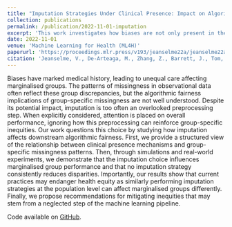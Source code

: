 ```yaml
---
title: "Imputation Strategies Under Clinical Presence: Impact on Algorithmic Fairness"
collection: publications
permalink: /publication/2022-11-01-imputation
excerpt: 'This work investigates how biases are not only present in the data we observe but also it was is missing from the data.'
date: 2022-11-01
venue: 'Machine Learning for Health (ML4H)'
paperurl: 'https://proceedings.mlr.press/v193/jeanselme22a/jeanselme22a.pdf'
citation: 'Jeanselme, V., De-Arteaga, M., Zhang, Z., Barrett, J., Tom, B, (2022, November). <b>Imputation Strategies Under Clinical Presence: Impact on Algorithmic Fairness</b>. In <i>Machine Learning for Health (pp. 12-34). PMLR</i>.'
---
```


Biases have marked medical history, leading to unequal care affecting marginalised groups. The patterns of missingness in observational data often reflect these group discrepancies, but the algorithmic fairness implications of group-specific missingness are not well understood. Despite its potential impact, imputation is too often an overlooked preprocessing step. When explicitly considered, attention is placed on overall performance, ignoring how this preprocessing can reinforce group-specific inequities. Our work questions this choice by studying how imputation affects downstream algorithmic fairness. First, we provide a structured view of the relationship between clinical presence mechanisms and group-specific missingness patterns. Then, through simulations and real-world experiments, we demonstrate that the imputation choice influences marginalised group performance and that no imputation strategy consistently reduces disparities. Importantly, our results show that current practices may endanger health equity as similarly performing imputation strategies at the population level can affect marginalised groups differently. Finally, we propose recommendations for mitigating inequities that may stem from a neglected step of the machine learning pipeline.

Code available on [GitHub](https://github.com/Jeanselme/ClinicalPresenceFairness).